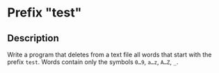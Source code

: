 # Prefix "test"

## Description
Write a program that deletes from a text file all words that start with the prefix `test`.
Words contain only the symbols `0…9`, `a…z`, `A…Z`, `_`.
